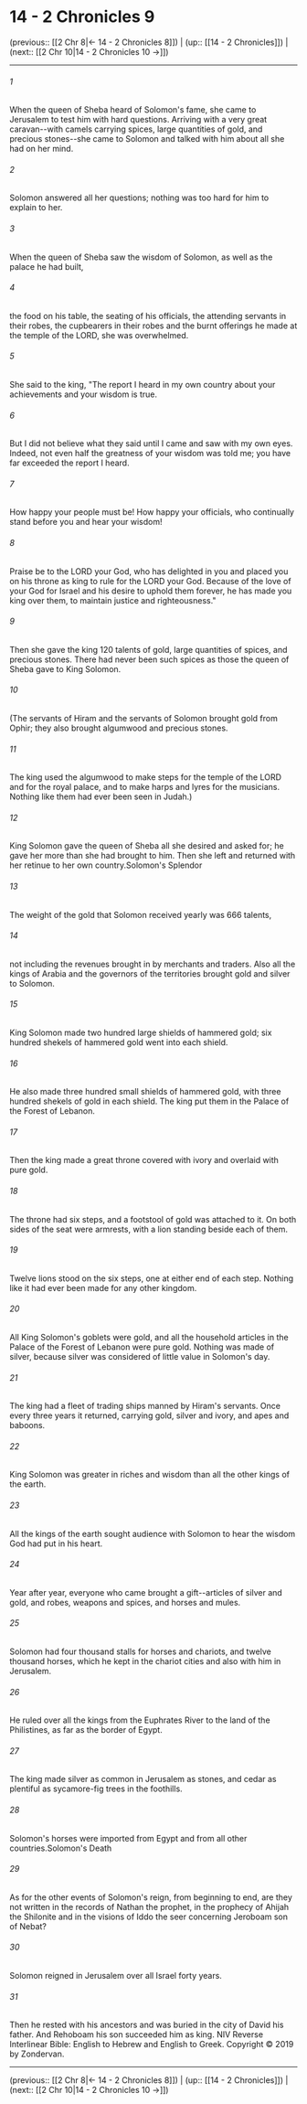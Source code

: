 # 14 - 2 Chronicles 9

(previous:: [[2 Chr 8|← 14 - 2 Chronicles 8]]) | (up:: [[14 - 2 Chronicles]]) | (next:: [[2 Chr 10|14 - 2 Chronicles 10 →]])

***


###### 1 
When the queen of Sheba heard of Solomon's fame, she came to Jerusalem to test him with hard questions. Arriving with a very great caravan--with camels carrying spices, large quantities of gold, and precious stones--she came to Solomon and talked with him about all she had on her mind. 

###### 2 
Solomon answered all her questions; nothing was too hard for him to explain to her. 

###### 3 
When the queen of Sheba saw the wisdom of Solomon, as well as the palace he had built, 

###### 4 
the food on his table, the seating of his officials, the attending servants in their robes, the cupbearers in their robes and the burnt offerings he made at the temple of the LORD, she was overwhelmed. 

###### 5 
She said to the king, "The report I heard in my own country about your achievements and your wisdom is true. 

###### 6 
But I did not believe what they said until I came and saw with my own eyes. Indeed, not even half the greatness of your wisdom was told me; you have far exceeded the report I heard. 

###### 7 
How happy your people must be! How happy your officials, who continually stand before you and hear your wisdom! 

###### 8 
Praise be to the LORD your God, who has delighted in you and placed you on his throne as king to rule for the LORD your God. Because of the love of your God for Israel and his desire to uphold them forever, he has made you king over them, to maintain justice and righteousness." 

###### 9 
Then she gave the king 120 talents of gold, large quantities of spices, and precious stones. There had never been such spices as those the queen of Sheba gave to King Solomon. 

###### 10 
(The servants of Hiram and the servants of Solomon brought gold from Ophir; they also brought algumwood and precious stones. 

###### 11 
The king used the algumwood to make steps for the temple of the LORD and for the royal palace, and to make harps and lyres for the musicians. Nothing like them had ever been seen in Judah.) 

###### 12 
King Solomon gave the queen of Sheba all she desired and asked for; he gave her more than she had brought to him. Then she left and returned with her retinue to her own country.Solomon's Splendor 

###### 13 
The weight of the gold that Solomon received yearly was 666 talents, 

###### 14 
not including the revenues brought in by merchants and traders. Also all the kings of Arabia and the governors of the territories brought gold and silver to Solomon. 

###### 15 
King Solomon made two hundred large shields of hammered gold; six hundred shekels of hammered gold went into each shield. 

###### 16 
He also made three hundred small shields of hammered gold, with three hundred shekels of gold in each shield. The king put them in the Palace of the Forest of Lebanon. 

###### 17 
Then the king made a great throne covered with ivory and overlaid with pure gold. 

###### 18 
The throne had six steps, and a footstool of gold was attached to it. On both sides of the seat were armrests, with a lion standing beside each of them. 

###### 19 
Twelve lions stood on the six steps, one at either end of each step. Nothing like it had ever been made for any other kingdom. 

###### 20 
All King Solomon's goblets were gold, and all the household articles in the Palace of the Forest of Lebanon were pure gold. Nothing was made of silver, because silver was considered of little value in Solomon's day. 

###### 21 
The king had a fleet of trading ships manned by Hiram's servants. Once every three years it returned, carrying gold, silver and ivory, and apes and baboons. 

###### 22 
King Solomon was greater in riches and wisdom than all the other kings of the earth. 

###### 23 
All the kings of the earth sought audience with Solomon to hear the wisdom God had put in his heart. 

###### 24 
Year after year, everyone who came brought a gift--articles of silver and gold, and robes, weapons and spices, and horses and mules. 

###### 25 
Solomon had four thousand stalls for horses and chariots, and twelve thousand horses, which he kept in the chariot cities and also with him in Jerusalem. 

###### 26 
He ruled over all the kings from the Euphrates River to the land of the Philistines, as far as the border of Egypt. 

###### 27 
The king made silver as common in Jerusalem as stones, and cedar as plentiful as sycamore-fig trees in the foothills. 

###### 28 
Solomon's horses were imported from Egypt and from all other countries.Solomon's Death 

###### 29 
As for the other events of Solomon's reign, from beginning to end, are they not written in the records of Nathan the prophet, in the prophecy of Ahijah the Shilonite and in the visions of Iddo the seer concerning Jeroboam son of Nebat? 

###### 30 
Solomon reigned in Jerusalem over all Israel forty years. 

###### 31 
Then he rested with his ancestors and was buried in the city of David his father. And Rehoboam his son succeeded him as king. NIV Reverse Interlinear Bible: English to Hebrew and English to Greek. Copyright © 2019 by Zondervan.

***

(previous:: [[2 Chr 8|← 14 - 2 Chronicles 8]]) | (up:: [[14 - 2 Chronicles]]) | (next:: [[2 Chr 10|14 - 2 Chronicles 10 →]])

